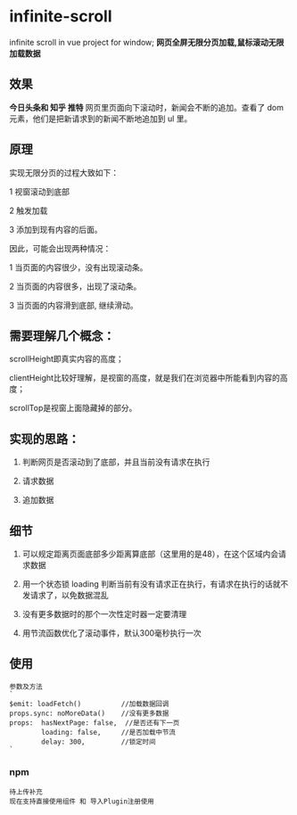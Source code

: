 # infinite-scroll
infinite scroll in vue project for window; 
**网页全屏无限分页加载,鼠标滚动无限加载数据**

## 效果
**今日头条和 知乎 推特** 网页里页面向下滚动时，新闻会不断的追加。查看了 dom 元素，他们是把新请求到的新闻不断地追加到 ul 里。

## 原理
实现无限分页的过程大致如下：

1 视窗滚动到底部

2 触发加载

3 添加到现有内容的后面。

因此，可能会出现两种情况：

1 当页面的内容很少，没有出现滚动条。

2 当页面的内容很多，出现了滚动条。

3 当页面的内容滑到底部, 继续滑动。

## 需要理解几个概念：

scrollHeight即真实内容的高度；

clientHeight比较好理解，是视窗的高度，就是我们在浏览器中所能看到内容的高度；

scrollTop是视窗上面隐藏掉的部分。

## 实现的思路：

1. 判断网页是否滚动到了底部，并且当前没有请求在执行

2. 请求数据

3. 追加数据


## 细节
1. 可以规定距离页面底部多少距离算底部（这里用的是48），在这个区域内会请求数据

2. 用一个状态锁 loading 判断当前有没有请求正在执行，有请求在执行的话就不发请求了，以免数据混乱

3. 没有更多数据时的那个一次性定时器一定要清理

4. 用节流函数优化了滚动事件，默认300毫秒执行一次


## 使用
    参数及方法
    `
    $emit: loadFetch()          //加载数据回调
    props.sync: noMoreData()    //没有更多数据
    props:  hasNextPage: false,  //是否还有下一页
            loading: false,     //是否加载中节流
            delay: 300,         //锁定时间
    `
    
### npm
    待上传补充
    现在支持直接使用组件 和 导入Plugin注册使用